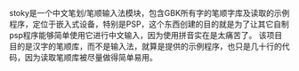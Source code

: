 stoky是一个中文笔划/笔顺输入法模块，包含GBK所有字的笔顺字库及读取的示例程序，定位于嵌入式设备，特别是PSP，这个东西创建的目的就是为了让其它自制psp程序能够简单使用它进行中文输入，因为使用拼音实在是太痛苦了。
该项目目的是汉字的笔顺库，而不是输入法，就算是提供的示例程序，也只是几十行的代码，因为读取笔顺库被尽量做得简单易用。